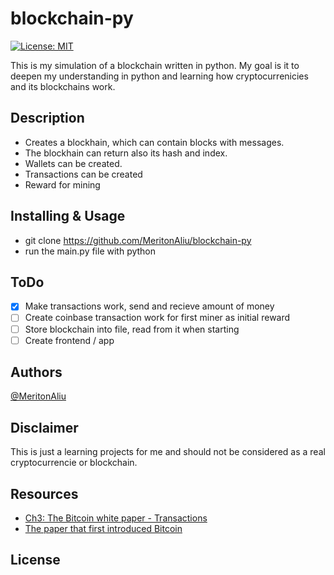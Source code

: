 # blockchain-py

[![License: MIT](https://img.shields.io/badge/License-MIT-yellow.svg)](https://opensource.org/licenses/MIT)

This is my simulation of a blockchain written in python.
My goal is it to deepen my understanding in python and learning how cryptocurrenicies and its blockchains work.

## Description

- Creates a blockhain, which can contain blocks with messages.
- The blockhain can return also its hash and index.
- Wallets can be created.
- Transactions can be created
- Reward for mining

## Installing & Usage

- git clone <https://github.com/MeritonAliu/blockchain-py>
- run the main.py file with python

## ToDo

- [x] Make transactions work, send and recieve amount of money
- [ ] Create coinbase transaction work for first miner as initial reward
- [ ] Store blockchain into file, read from it when starting
- [ ] Create frontend / app

## Authors

[@MeritonAliu](https://github.com/MeritonAliu)

## Disclaimer

This is just a learning projects for me and should not be considered as a real cryptocurrencie or blockchain.

## Resources

- [Ch3: The Bitcoin white paper - Transactions](https://academy.bsvblockchain.org/blog/the-bitcoin-whitepaper-transactions)
- [The paper that first introduced Bitcoin](https://bitcoin.org/en/bitcoin-paper)

## License
